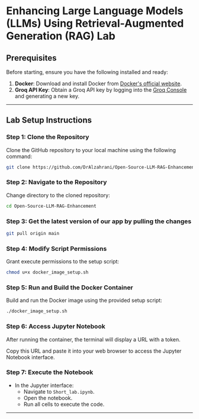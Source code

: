 # Enhancing Large Language Models (LLMs) Using Retrieval-Augmented Generation (RAG) Lab

## Prerequisites
Before starting, ensure you have the following installed and ready:
1. **Docker**: Download and install Docker from [Docker's official website](https://www.docker.com/).
2. **Groq API Key**: Obtain a Groq API key by logging into the [Groq Console](https://console.groq.com/keys) and generating a new key.

---

## Lab Setup Instructions

### Step 1: Clone the Repository
Clone the GitHub repository to your local machine using the following command:
```bash
git clone https://github.com/DrAlzahrani/Open-Source-LLM-RAG-Enhancement.git
```

### Step 2: Navigate to the Repository

Change directory to the cloned repository:

```bash
cd Open-Source-LLM-RAG-Enhancement
```
### Step 3: Get the latest version of our app by pulling the changes

```bash
git pull origin main
```
### Step 4: Modify Script Permissions

Grant execute permissions to the setup script:

```bash
chmod u+x docker_image_setup.sh
```

### Step 5: Run and Build the Docker Container

Build and run the Docker image using the provided setup script: 

```bash
./docker_image_setup.sh
```

### Step 6: Access Jupyter Notebook

After running the container, the terminal will display a URL with a token.

Copy this URL and paste it into your web browser to access the Jupyter Notebook interface.

### Step 7: Execute the Notebook

- In the Jupyter interface:
  - Navigate to `Short_lab.ipynb`.
  - Open the notebook.
  - Run all cells to execute the code.

---
